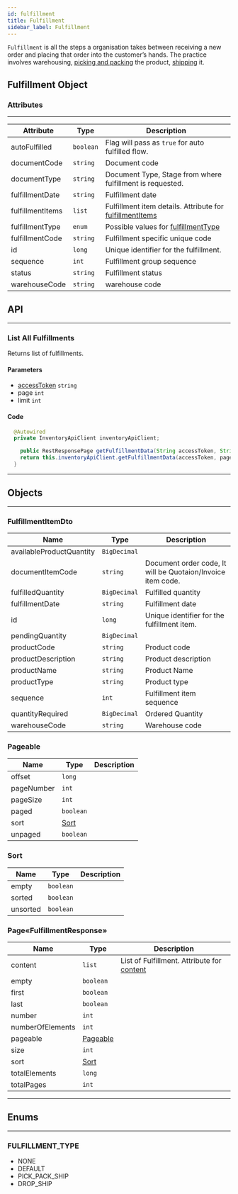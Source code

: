 ```yaml
---
id: fulfillment
title: Fulfillment
sidebar_label: Fulfillment
---
```


`Fulfillment` is all the steps a organisation takes between receiving a new order and placing that order into the customer’s hands. The practice involves warehousing, [picking and packing](https://www.deskera.com/books/pick-pack-ship/) the product, [shipping](https://www.deskera.com/sg/dropship-with-deskera-books/) it.

## Fulfillment Object

### Attributes
---

| Attribute | Type | Description |
| ---- | ---- | ----------- |
| autoFulfilled | `boolean` | Flag will pass as `true` for auto fulfilled flow.|
| documentCode | `string` | Document code |
| documentType | `string` | Document Type, Stage from where fulfillment is requested. |
| fulfillmentDate | `string` | Fulfillment date |
| fulfillmentItems | `list` | Fulfillment item details. Attribute for [fulfillmentItems](#fulfillmentitemdto) |
| fulfillmentType | `enum` |  Possible values for [fulfillmentType](#fulfillment_type) |
| fulfillmentCode | `string` | Fulfillment specific unique code |
| id | `long` | Unique identifier for the fulfillment. |
| sequence | `int` | Fulfillment group sequence |
| status | `string` | Fulfillment status |
| warehouseCode | `string` | warehouse code |


## API
---
### List All Fulfillments
Returns list of fulfillments.

#### Parameters
- [accessToken](#access-token) `string`
- page `int`
- limit `int`

#### Code

```java
  @Autowired
  private InventoryApiClient inventoryApiClient;

    public RestResponsePage getFulfillmentData(String accessToken, String page, String limit){
    return this.inventoryApiClient.getFulfillmentData(accessToken, page, limit);
  }
```
---

## Objects
---
### FulfillmentItemDto

| Name | Type | Description |
| ---- | ---- | ----------- |
| availableProductQuantity | `BigDecimal` |  |
| documentItemCode | `string` | Document order code, It will be Quotaion/Invoice item code. |
| fulfilledQuantity | `BigDecimal` | Fulfilled quantity |
| fulfillmentDate | `string` | Fulfillment date |
| id | `long` | Unique identifier for the fulfillment item. |
| pendingQuantity | `BigDecimal` |  |
| productCode | `string` | Product code |
| productDescription | `string` | Product description |
| productName | `string` | Product Name |
| productType | `string` | Product type |
| sequence | `int` | Fulfillment item sequence |
| quantityRequired | `BigDecimal` | Ordered Quantity |
| warehouseCode | `string` | Warehouse code |

### Pageable

| Name | Type | Description |
| ---- | ---- | ----------- |
| offset | `long` |  |
| pageNumber | `int` |  |
| pageSize | `int` |  |
| paged | `boolean` |  |
| sort | [Sort](#sort) |  |
| unpaged | `boolean` |  |

### Sort

| Name | Type | Description |
| ---- | ---- | ----------- |
| empty | `boolean` |  |
| sorted | `boolean` |  |
| unsorted | `boolean` |  |

### Page«FulfillmentResponse»

| Name | Type | Description |
| ---- | ---- | ----------- |
| content | `list` | List of Fulfillment. Attribute for [content](#fulfillmentresponse) |
| empty | `boolean` |  |
| first | `boolean` |  |
| last | `boolean` |  |
| number | `int` |  |
| numberOfElements | `int` |  |
| pageable | [Pageable](#pageable) |  |
| size | `int` |  |
| sort | [Sort](#sort) |  |
| totalElements | `long` |  |
| totalPages | `int` |  |

---
## Enums
---
### FULFILLMENT_TYPE
- NONE
- DEFAULT
- PICK_PACK_SHIP
- DROP_SHIP